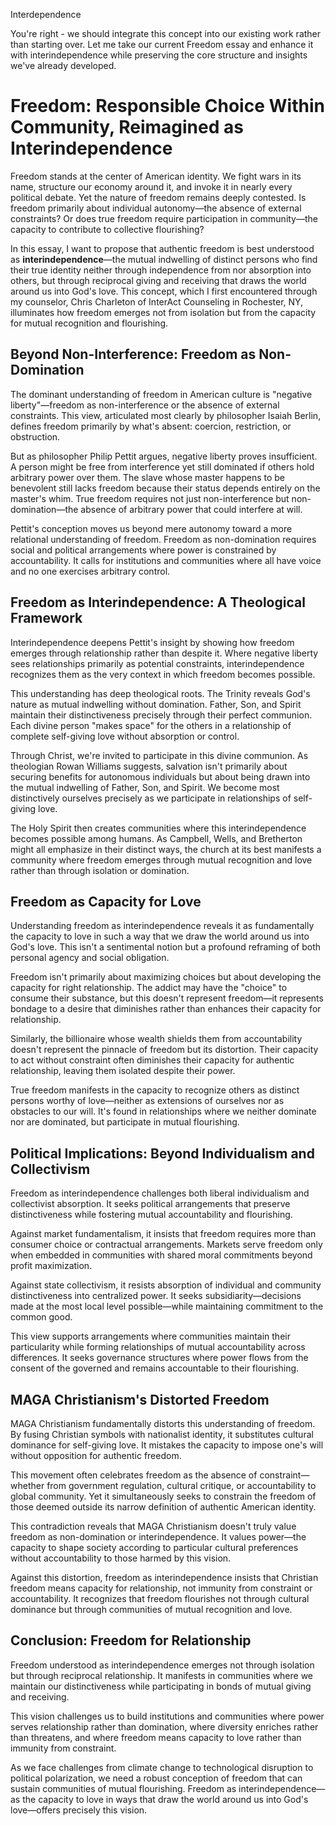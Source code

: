 Interdependence

You're right - we should integrate this concept into our existing work rather than starting over. Let me take our current Freedom essay and enhance it with interindependence while preserving the core structure and insights we've already developed.

# Freedom: Responsible Choice Within Community, Reimagined as Interindependence

Freedom stands at the center of American identity. We fight wars in its name, structure our economy around it, and invoke it in nearly every political debate. Yet the nature of freedom remains deeply contested. Is freedom primarily about individual autonomy—the absence of external constraints? Or does true freedom require participation in community—the capacity to contribute to collective flourishing?

In this essay, I want to propose that authentic freedom is best understood as **interindependence**—the mutual indwelling of distinct persons who find their true identity neither through independence from nor absorption into others, but through reciprocal giving and receiving that draws the world around us into God's love. This concept, which I first encountered through my counselor, Chris Charleton of InterAct Counseling in Rochester, NY, illuminates how freedom emerges not from isolation but from the capacity for mutual recognition and flourishing.

## Beyond Non-Interference: Freedom as Non-Domination

The dominant understanding of freedom in American culture is "negative liberty"—freedom as non-interference or the absence of external constraints. This view, articulated most clearly by philosopher Isaiah Berlin, defines freedom primarily by what's absent: coercion, restriction, or obstruction.

But as philosopher Philip Pettit argues, negative liberty proves insufficient. A person might be free from interference yet still dominated if others hold arbitrary power over them. The slave whose master happens to be benevolent still lacks freedom because their status depends entirely on the master's whim. True freedom requires not just non-interference but non-domination—the absence of arbitrary power that could interfere at will.

Pettit's conception moves us beyond mere autonomy toward a more relational understanding of freedom. Freedom as non-domination requires social and political arrangements where power is constrained by accountability. It calls for institutions and communities where all have voice and no one exercises arbitrary control.

## Freedom as Interindependence: A Theological Framework

Interindependence deepens Pettit's insight by showing how freedom emerges through relationship rather than despite it. Where negative liberty sees relationships primarily as potential constraints, interindependence recognizes them as the very context in which freedom becomes possible.

This understanding has deep theological roots. The Trinity reveals God's nature as mutual indwelling without domination. Father, Son, and Spirit maintain their distinctiveness precisely through their perfect communion. Each divine person "makes space" for the others in a relationship of complete self-giving love without absorption or control.

Through Christ, we're invited to participate in this divine communion. As theologian Rowan Williams suggests, salvation isn't primarily about securing benefits for autonomous individuals but about being drawn into the mutual indwelling of Father, Son, and Spirit. We become most distinctively ourselves precisely as we participate in relationships of self-giving love.

The Holy Spirit then creates communities where this interindependence becomes possible among humans. As Campbell, Wells, and Bretherton might all emphasize in their distinct ways, the church at its best manifests a community where freedom emerges through mutual recognition and love rather than through isolation or domination.

## Freedom as Capacity for Love

Understanding freedom as interindependence reveals it as fundamentally the capacity to love in such a way that we draw the world around us into God's love. This isn't a sentimental notion but a profound reframing of both personal agency and social obligation.

Freedom isn't primarily about maximizing choices but about developing the capacity for right relationship. The addict may have the "choice" to consume their substance, but this doesn't represent freedom—it represents bondage to a desire that diminishes rather than enhances their capacity for relationship.

Similarly, the billionaire whose wealth shields them from accountability doesn't represent the pinnacle of freedom but its distortion. Their capacity to act without constraint often diminishes their capacity for authentic relationship, leaving them isolated despite their power.

True freedom manifests in the capacity to recognize others as distinct persons worthy of love—neither as extensions of ourselves nor as obstacles to our will. It's found in relationships where we neither dominate nor are dominated, but participate in mutual flourishing.

## Political Implications: Beyond Individualism and Collectivism

Freedom as interindependence challenges both liberal individualism and collectivist absorption. It seeks political arrangements that preserve distinctiveness while fostering mutual accountability and flourishing.

Against market fundamentalism, it insists that freedom requires more than consumer choice or contractual arrangements. Markets serve freedom only when embedded in communities with shared moral commitments beyond profit maximization.

Against state collectivism, it resists absorption of individual and community distinctiveness into centralized power. It seeks subsidiarity—decisions made at the most local level possible—while maintaining commitment to the common good.

This view supports arrangements where communities maintain their particularity while forming relationships of mutual accountability across differences. It seeks governance structures where power flows from the consent of the governed and remains accountable to their flourishing.

## MAGA Christianism's Distorted Freedom

MAGA Christianism fundamentally distorts this understanding of freedom. By fusing Christian symbols with nationalist identity, it substitutes cultural dominance for self-giving love. It mistakes the capacity to impose one's will without opposition for authentic freedom.

This movement often celebrates freedom as the absence of constraint—whether from government regulation, cultural critique, or accountability to global community. Yet it simultaneously seeks to constrain the freedom of those deemed outside its narrow definition of authentic American identity.

This contradiction reveals that MAGA Christianism doesn't truly value freedom as non-domination or interindependence. It values power—the capacity to shape society according to particular cultural preferences without accountability to those harmed by this vision.

Against this distortion, freedom as interindependence insists that Christian freedom means capacity for relationship, not immunity from constraint or accountability. It recognizes that freedom flourishes not through cultural dominance but through communities of mutual recognition and love.

## Conclusion: Freedom for Relationship

Freedom understood as interindependence emerges not through isolation but through reciprocal relationship. It manifests in communities where we maintain our distinctiveness while participating in bonds of mutual giving and receiving.

This vision challenges us to build institutions and communities where power serves relationship rather than domination, where diversity enriches rather than threatens, and where freedom means capacity to love rather than immunity from constraint.

As we face challenges from climate change to technological disruption to political polarization, we need a robust conception of freedom that can sustain communities of mutual flourishing. Freedom as interindependence—as the capacity to love in ways that draw the world around us into God's love—offers precisely this vision.